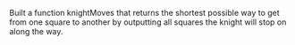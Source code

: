 Built a function knightMoves that returns the shortest possible way to get from one square to another by outputting all squares the knight will stop on along the way.
